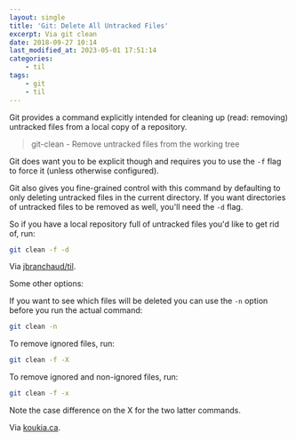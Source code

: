 ```yaml
---
layout: single
title: 'Git: Delete All Untracked Files'
excerpt: Via git clean
date: 2018-09-27 10:14
last_modified_at: 2023-05-01 17:51:14
categories:
    - til
tags:
    - git
    - til
---
```


Git provides a command explicitly intended for cleaning up (read: removing)
untracked files from a local copy of a repository.

> git-clean - Remove untracked files from the working tree

Git does want you to be explicit though and requires you to use the `-f`
flag to force it (unless otherwise configured).

Git also gives you fine-grained control with this command by defaulting to
only deleting untracked files in the current directory. If you want
directories of untracked files to be removed as well, you'll need the `-d`
flag.

So if you have a local repository full of untracked files you'd like to get
rid of, run:

```bash
git clean -f -d
```

Via [jbranchaud/til](https://github.com/jbranchaud/til).

Some other options:

If you want to see which files will be deleted you can use the `-n` option before you run the actual command:

```bash
git clean -n
```

To remove ignored files, run:

```bash
git clean -f -X
```

To remove ignored and non-ignored files, run:

```bash
git clean -f -x
```

Note the case difference on the X for the two latter commands.

Via [koukia.ca](https://koukia.ca/how-to-remove-local-untracked-files-from-the-current-git-branch-571c6ce9b6b1).
